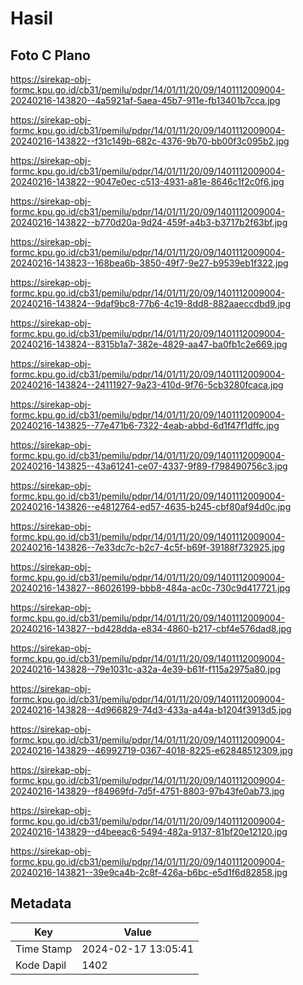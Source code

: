 # Hasil

## Foto C Plano

https://sirekap-obj-formc.kpu.go.id/cb31/pemilu/pdpr/14/01/11/20/09/1401112009004-20240216-143820--4a5921af-5aea-45b7-911e-fb13401b7cca.jpg

https://sirekap-obj-formc.kpu.go.id/cb31/pemilu/pdpr/14/01/11/20/09/1401112009004-20240216-143822--f31c149b-682c-4376-9b70-bb00f3c095b2.jpg

https://sirekap-obj-formc.kpu.go.id/cb31/pemilu/pdpr/14/01/11/20/09/1401112009004-20240216-143822--9047e0ec-c513-4931-a81e-8646c1f2c0f6.jpg

https://sirekap-obj-formc.kpu.go.id/cb31/pemilu/pdpr/14/01/11/20/09/1401112009004-20240216-143822--b770d20a-9d24-459f-a4b3-b3717b2f63bf.jpg

https://sirekap-obj-formc.kpu.go.id/cb31/pemilu/pdpr/14/01/11/20/09/1401112009004-20240216-143823--168bea6b-3850-49f7-9e27-b9539eb1f322.jpg

https://sirekap-obj-formc.kpu.go.id/cb31/pemilu/pdpr/14/01/11/20/09/1401112009004-20240216-143824--9daf9bc8-77b6-4c19-8dd8-882aaeccdbd9.jpg

https://sirekap-obj-formc.kpu.go.id/cb31/pemilu/pdpr/14/01/11/20/09/1401112009004-20240216-143824--8315b1a7-382e-4829-aa47-ba0fb1c2e669.jpg

https://sirekap-obj-formc.kpu.go.id/cb31/pemilu/pdpr/14/01/11/20/09/1401112009004-20240216-143824--24111927-9a23-410d-9f76-5cb3280fcaca.jpg

https://sirekap-obj-formc.kpu.go.id/cb31/pemilu/pdpr/14/01/11/20/09/1401112009004-20240216-143825--77e471b6-7322-4eab-abbd-6d1f47f1dffc.jpg

https://sirekap-obj-formc.kpu.go.id/cb31/pemilu/pdpr/14/01/11/20/09/1401112009004-20240216-143825--43a61241-ce07-4337-9f89-f798490756c3.jpg

https://sirekap-obj-formc.kpu.go.id/cb31/pemilu/pdpr/14/01/11/20/09/1401112009004-20240216-143826--e4812764-ed57-4635-b245-cbf80af94d0c.jpg

https://sirekap-obj-formc.kpu.go.id/cb31/pemilu/pdpr/14/01/11/20/09/1401112009004-20240216-143826--7e33dc7c-b2c7-4c5f-b69f-39188f732925.jpg

https://sirekap-obj-formc.kpu.go.id/cb31/pemilu/pdpr/14/01/11/20/09/1401112009004-20240216-143827--86026199-bbb8-484a-ac0c-730c9d417721.jpg

https://sirekap-obj-formc.kpu.go.id/cb31/pemilu/pdpr/14/01/11/20/09/1401112009004-20240216-143827--bd428dda-e834-4860-b217-cbf4e576dad8.jpg

https://sirekap-obj-formc.kpu.go.id/cb31/pemilu/pdpr/14/01/11/20/09/1401112009004-20240216-143828--79e1031c-a32a-4e39-b61f-f115a2975a80.jpg

https://sirekap-obj-formc.kpu.go.id/cb31/pemilu/pdpr/14/01/11/20/09/1401112009004-20240216-143828--4d966829-74d3-433a-a44a-b1204f3913d5.jpg

https://sirekap-obj-formc.kpu.go.id/cb31/pemilu/pdpr/14/01/11/20/09/1401112009004-20240216-143829--46992719-0367-4018-8225-e62848512309.jpg

https://sirekap-obj-formc.kpu.go.id/cb31/pemilu/pdpr/14/01/11/20/09/1401112009004-20240216-143829--f84969fd-7d5f-4751-8803-97b43fe0ab73.jpg

https://sirekap-obj-formc.kpu.go.id/cb31/pemilu/pdpr/14/01/11/20/09/1401112009004-20240216-143829--d4beeac6-5494-482a-9137-81bf20e12120.jpg

https://sirekap-obj-formc.kpu.go.id/cb31/pemilu/pdpr/14/01/11/20/09/1401112009004-20240216-143821--39e9ca4b-2c8f-426a-b6bc-e5d1f6d82858.jpg


## Metadata

| Key        | Value               |
| ---------- | ------------------- |
| Time Stamp | 2024-02-17 13:05:41 |
| Kode Dapil | 1402                |




